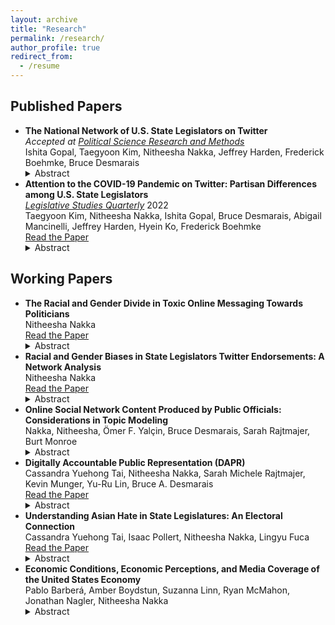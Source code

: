 ```yaml
---
layout: archive
title: "Research"
permalink: /research/
author_profile: true
redirect_from:
  - /resume
---
```


## Published Papers

- **The National Network of U.S. State Legislators on Twitter** <br> _Accepted at <ins>Political Science Research and Methods</ins>_ <br> Ishita Gopal, Taegyoon Kim, Nitheesha Nakka, Jeffrey Harden, Frederick Boehmke, Bruce Desmarais <br> 
  <details close><summary>Abstract</summary>
  <i>A lot of attention has been paid to studying the online activity of the members of the United States Congress. This scrutiny has not been extended to state legislators. Very few studies exist which catalogue why state legislators connect and communicate with one another online in the ways they do. Inspired by this question and building on studies which have analyzed online communication of members of national legislatures, this paper aims to systematically analyze state legislator relationships in the online environment. We collect original data for 4000+ legislators and study patterns of connection and communication of state legislators on Twitter. The results from this study will help better understand what motivates tie formation in the online environment and if these patterns of connection conform to or can predict offline relationships. We test the impact of variables such as party affiliation, state, chamber, cohort, gender, and policy area focus on the organization of these online networks. We look at three main types of networks that can arise due to participation on Twitter - follower, retweets and mentions. We also aggregate the ties to infer dynamics between states.</i>
  </details>
- **Attention to the COVID-19 Pandemic on Twitter: Partisan Differences among U.S. State Legislators** <br> _<ins>Legislative Studies Quarterly</ins>_ 2022 <br> Taegyoon Kim, Nitheesha Nakka, Ishita Gopal, Bruce Desmarais, Abigail Mancinelli, Jeffrey Harden, Hyein Ko, Frederick Boehmke <br> [Read the Paper](https://onlinelibrary.wiley.com/doi/10.1111/lsq.12367)
  <details close><summary>Abstract</summary>
  <i>Subnational governments in the United States have taken the lead on many aspects of the response to the COVID-19 pandemic. Variation in government activity across states offers the opportunity to analyze responses in comparable settings. We study a common and informative activity among state officials—state legislators’ attention to the pandemic on Twitter. We find that legislators’ attention to the pandemic strongly correlates with the number of cases in the legislator’s state, the national count of new deaths, and the number of pandemic-related public policies passed within the legislator’s state. Furthermore, we find that the degree of responsiveness to pandemic indicators differs significantly across political parties, with Republicans exhibiting weaker responses, on average. Lastly, we find significant differences in the content of tweets about the pandemic by Democratic and Republican legislators, with Democrats focused on health indicators and impacts, and Republicans focused on business impacts and opening the economy.</i>
  </details>


## Working Papers

- **The Racial and Gender Divide in Toxic Online Messaging Towards Politicians** <br> Nitheesha Nakka <br> [Read the Paper](https://osf.io/dvsne)
  <details close><summary>Abstract</summary>
  <i>Research on American politicians show that high profile minority politicians, and Republicans often face significantly higher rates of uncivil speech online. I expand on this research by examining the intersectional experience of gender and race at the state legislator level. Previous studies investigate behaviors towards federal representatives; however, local politicians have more day-to-day interactions with constituents which poses a greater risk to both online and offline violence. For this study, I use the Google Perspective API, a machine learning model that evaluates text to produce a continuous measure of toxicity; therefore, capturing the most authentically toxic tweets. Furthermore, this study encapsulates tweets mentioning legislators across all fifty states posted during the month of January 2021. In this way I capture the racial and gender biases in toxicity towards legislators during a notably violent exchange of political power in American history. I use a binomial logistic regression and ultimately do not find any evidence of a relationship between legislator identity and online toxicity directed towards them. There is a participatory effect in that legislators who tweet toxic tweets are more likely to receive toxic tweets in return. In sum, this study uses state-of-the-art methodology to detail how online toxicity towards subnational political elites is shaped.</i>
  </details>
- **Racial and Gender Biases in State Legislators Twitter Endorsements: A Network Analysis** <br> Nitheesha Nakka <br> [Read the Paper](https://osf.io/sqmx2)
  <details close><summary>Abstract</summary>
  <i>Endorsements contribute to electoral success both in gaining a seat in office and legislative success once in office. And for candidates for local office, who ostensibly do not have an extensive political resume to precede them, an endorsement from an existing legislator with an established political career is an important campaign resource. But how do legislators decided to distribute this resource? And how does identity play a role in allocating endorsements? To explore these questions further I analyze the network of Twitter endorsements of state legislators and the racial and gender biases within these networks. My project contributes to the extant literature by revealing how endorsements flow between state elected officials and uncovering any biases in these flows. Using Network Analysis on a dataset of legislators’ endorsementrelated tweets from all fifty states I do no find evidence or co-gender endorsement patterns but do find significant evidence of co-racial endorsement patterns amongst legislators and state legislative candidates. This research allows us to understand how elites shape descriptive representation in state political office.</i>
  </details>
- **Online Social Network Content Produced by Public Officials: Considerations in Topic Modeling** <br> Nakka, Nitheesha, Ömer F. Yalçin, Bruce Desmarais, Sarah Rajtmajer, Burt Monroe <br> 
  <details close><summary>Abstract</summary>
  <i>Statistical topic modeling is widely used in political science to study text. Researchers examine documents of varying lengths, from tweets to speeches. There is ongoing debate on how document length affects the interpretability of topic models. We investigate the effects of aggregating short documents into larger ones based on natural units that partition the corpus. In our study, we analyze one million tweets by U.S. state legislators from April 2016 to September 2020. We find that for documents aggregated at the account level, topics are more associated with individual states than when using individual tweets. This finding is replicated with Wikipedia pages aggregated by birth cities, showing how document definitions can impact topic modeling results.</i>
  </details>
- **Digitally Accountable Public Representation (DAPR)** <br> Cassandra Yuehong Tai, Nitheesha Nakka, Sarah Michele Rajtmajer, Kevin Munger, Yu-Ru Lin, Bruce A. Desmarais <br> [Read the Paper](https://osf.io/preprints/osf/2h9xg)<br>
  <details close><summary>Abstract</summary>
  <i>We introduce the Digitally Accountable Public Representation (DAPR) Database, an innovative archive that systematically tracks and analyzes the online communications of federal, state, and local officials in the U.S. Focusing on X/Twitter and Facebook, the database includes Tweets and Facebook posts dating back to 2020, offering a rich historical perspective on digital political discourse by elected officials in the states. Along with the raw data, we develop and include key measures that quantify relevant features of online communications. These include specialized measures of misinformation dissemination, the use of toxic language by officials, and the expression of anti-vaccination attitudes. In addition to presenting and describing the contents of the DAPR database, we introduce a dedicated R package, enabling users to download and analyze data in bulk, tailored to their specific research needs. We also provide an interactive digital dashboard, designed for a broader audience to explore and interpret the data in a user-friendly online environment. Lastly, we describe our model for expanding and sustaining the DAPR database going forward, including the addition of new officials and platforms, and the collection of social media data in the post-API era.</i>
  </details>
- **Understanding Asian Hate in State Legislatures: An Electoral Connection** <br> Cassandra Yuehong Tai, Isaac Pollert, Nitheesha Nakka, Lingyu Fuca <br> [Read the Paper](https://osf.io/asb9t)<br>
  <details close><summary>Abstract</summary>
  <i>Recent work in digital politics has begun to explore the role of race and ethnicity in digital communications. This research, however, has not fully addressed how lawmakers interact with their Asian constituents and the broader Asian population. We take up this task by analyzing more than 3 million tweets posted by state legislators between 2020 and 2021, investigating state lawmaker messaging targeting Asian ethnic groups. This dataset encapsulates the Covid-19 pandemic which was a particularly contentious time period for Asian and Asian-subgroup populations in the US. As such we test whether the proportion of Asian populations affects politicians’ online political rhetoric. This work identifies tweets directed towards these communities and employs a state-of-the-art anti-Asian hate speech classifier. We find approximately 25,102 tweets that target Asian ethnic groups specifically. In an initial descriptive analysis of these targeted messages, 5,852 were classified as counter-hate speech, significantly outnumbering the 79 identified as actual hate speech. We also find that anti-hate speech is significantly associated with the proportion of Asian population at the state level and public ideology at the district level. Our findings contribute to the understanding of how state lawmakers address Asian communities, in addition to shedding light on the rise in extreme speech from elected officials.</i>
  </details>
- **Economic Conditions, Economic Perceptions, and Media Coverage of the United States Economy** <br> Pablo Barberá, Amber Boydstun, Suzanna Linn, Ryan McMahon, Jonathan Nagler, Nitheesha Nakka<br>
  <details close><summary>Abstract</summary>
  <i>We examine two aspects of media coverage of the economy. First, we look at what objective economic indicators drive the content of media coverage of the economy. Second, we look at the impact of media coverage of the economy on economic perceptions. We pay special attention to whether media coverage is driven by changes in mean family income and other aggregate measures, or changes in more dissaggregate measures such as the change in mean income of the bottom or top income quintile. And we compare the impact of objective economic indicators on media coverage across media sources: the New York Times, the Washington Poast, the Wall Street Journal, and USA Today. We examine the impact of this media coverage of the economy on economic perceptions using the index of Consumer Sentiment, as well as other available survey data. We examine in particular whether the effect of media coverage on economic perceptions varies by: the income level of the individual; and the nature of the media outlet. Our analysis covers media coverage and public perceptions of the economy in the United States over a fifty year period.</i>
  </details>
